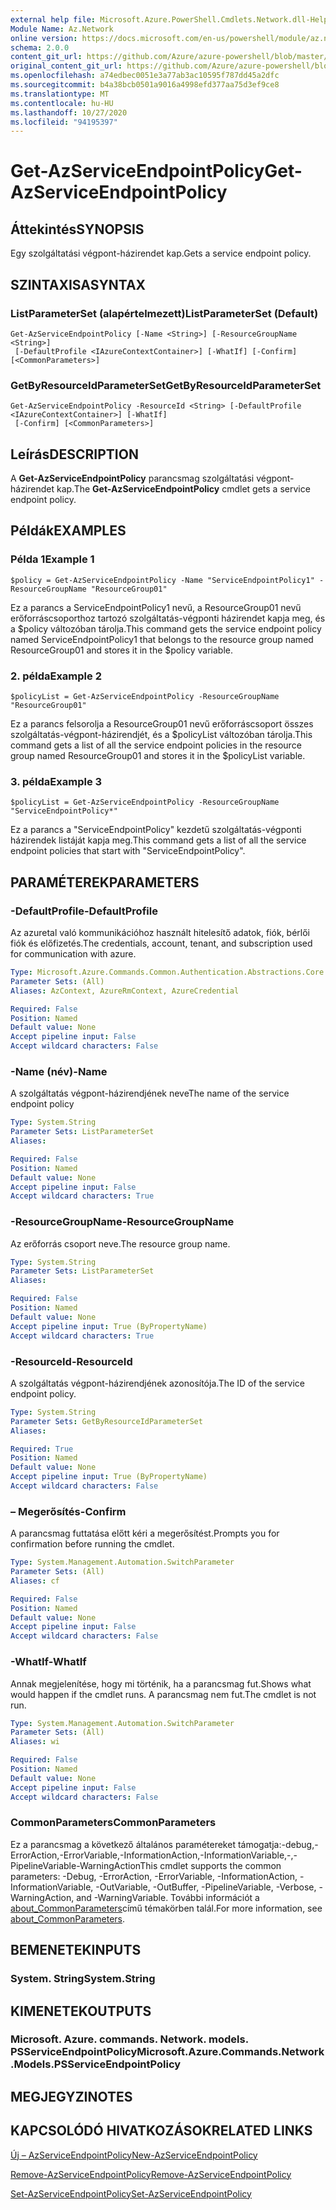 ```yaml
---
external help file: Microsoft.Azure.PowerShell.Cmdlets.Network.dll-Help.xml
Module Name: Az.Network
online version: https://docs.microsoft.com/en-us/powershell/module/az.network/get-azserviceendpointpolicy
schema: 2.0.0
content_git_url: https://github.com/Azure/azure-powershell/blob/master/src/Network/Network/help/Get-AzServiceEndpointPolicy.md
original_content_git_url: https://github.com/Azure/azure-powershell/blob/master/src/Network/Network/help/Get-AzServiceEndpointPolicy.md
ms.openlocfilehash: a74edbec0051e3a77ab3ac10595f787dd45a2dfc
ms.sourcegitcommit: b4a38bcb0501a9016a4998efd377aa75d3ef9ce8
ms.translationtype: MT
ms.contentlocale: hu-HU
ms.lasthandoff: 10/27/2020
ms.locfileid: "94195397"
---
```

# <span data-ttu-id="549e4-101">Get-AzServiceEndpointPolicy</span><span class="sxs-lookup"><span data-stu-id="549e4-101">Get-AzServiceEndpointPolicy</span></span>

## <span data-ttu-id="549e4-102">Áttekintés</span><span class="sxs-lookup"><span data-stu-id="549e4-102">SYNOPSIS</span></span>
<span data-ttu-id="549e4-103">Egy szolgáltatási végpont-házirendet kap.</span><span class="sxs-lookup"><span data-stu-id="549e4-103">Gets a service endpoint policy.</span></span>

## <span data-ttu-id="549e4-104">SZINTAXISA</span><span class="sxs-lookup"><span data-stu-id="549e4-104">SYNTAX</span></span>

### <span data-ttu-id="549e4-105">ListParameterSet (alapértelmezett)</span><span class="sxs-lookup"><span data-stu-id="549e4-105">ListParameterSet (Default)</span></span>
```
Get-AzServiceEndpointPolicy [-Name <String>] [-ResourceGroupName <String>]
 [-DefaultProfile <IAzureContextContainer>] [-WhatIf] [-Confirm] [<CommonParameters>]
```

### <span data-ttu-id="549e4-106">GetByResourceIdParameterSet</span><span class="sxs-lookup"><span data-stu-id="549e4-106">GetByResourceIdParameterSet</span></span>
```
Get-AzServiceEndpointPolicy -ResourceId <String> [-DefaultProfile <IAzureContextContainer>] [-WhatIf]
 [-Confirm] [<CommonParameters>]
```

## <span data-ttu-id="549e4-107">Leírás</span><span class="sxs-lookup"><span data-stu-id="549e4-107">DESCRIPTION</span></span>
<span data-ttu-id="549e4-108">A **Get-AzServiceEndpointPolicy** parancsmag szolgáltatási végpont-házirendet kap.</span><span class="sxs-lookup"><span data-stu-id="549e4-108">The **Get-AzServiceEndpointPolicy** cmdlet gets a service endpoint policy.</span></span>

## <span data-ttu-id="549e4-109">Példák</span><span class="sxs-lookup"><span data-stu-id="549e4-109">EXAMPLES</span></span>

### <span data-ttu-id="549e4-110">Példa 1</span><span class="sxs-lookup"><span data-stu-id="549e4-110">Example 1</span></span>
```
$policy = Get-AzServiceEndpointPolicy -Name "ServiceEndpointPolicy1" -ResourceGroupName "ResourceGroup01"
```

<span data-ttu-id="549e4-111">Ez a parancs a ServiceEndpointPolicy1 nevű, a ResourceGroup01 nevű erőforráscsoporthoz tartozó szolgáltatás-végponti házirendet kapja meg, és a $policy változóban tárolja.</span><span class="sxs-lookup"><span data-stu-id="549e4-111">This command gets the service endpoint policy named ServiceEndpointPolicy1 that belongs to the resource group named ResourceGroup01 and stores it in the $policy variable.</span></span>

### <span data-ttu-id="549e4-112">2. példa</span><span class="sxs-lookup"><span data-stu-id="549e4-112">Example 2</span></span>
```
$policyList = Get-AzServiceEndpointPolicy -ResourceGroupName "ResourceGroup01"
```

<span data-ttu-id="549e4-113">Ez a parancs felsorolja a ResourceGroup01 nevű erőforráscsoport összes szolgáltatás-végpont-házirendjét, és a $policyList változóban tárolja.</span><span class="sxs-lookup"><span data-stu-id="549e4-113">This command gets a list of all the service endpoint policies in the resource group named ResourceGroup01 and stores it in the $policyList variable.</span></span>

### <span data-ttu-id="549e4-114">3. példa</span><span class="sxs-lookup"><span data-stu-id="549e4-114">Example 3</span></span>
```
$policyList = Get-AzServiceEndpointPolicy -ResourceGroupName "ServiceEndpointPolicy*"
```

<span data-ttu-id="549e4-115">Ez a parancs a "ServiceEndpointPolicy" kezdetű szolgáltatás-végponti házirendek listáját kapja meg.</span><span class="sxs-lookup"><span data-stu-id="549e4-115">This command gets a list of all the service endpoint policies that start with "ServiceEndpointPolicy".</span></span>

## <span data-ttu-id="549e4-116">PARAMÉTEREK</span><span class="sxs-lookup"><span data-stu-id="549e4-116">PARAMETERS</span></span>

### <span data-ttu-id="549e4-117">-DefaultProfile</span><span class="sxs-lookup"><span data-stu-id="549e4-117">-DefaultProfile</span></span>
<span data-ttu-id="549e4-118">Az azuretal való kommunikációhoz használt hitelesítő adatok, fiók, bérlői fiók és előfizetés.</span><span class="sxs-lookup"><span data-stu-id="549e4-118">The credentials, account, tenant, and subscription used for communication with azure.</span></span>

```yaml
Type: Microsoft.Azure.Commands.Common.Authentication.Abstractions.Core.IAzureContextContainer
Parameter Sets: (All)
Aliases: AzContext, AzureRmContext, AzureCredential

Required: False
Position: Named
Default value: None
Accept pipeline input: False
Accept wildcard characters: False
```

### <span data-ttu-id="549e4-119">-Name (név)</span><span class="sxs-lookup"><span data-stu-id="549e4-119">-Name</span></span>
<span data-ttu-id="549e4-120">A szolgáltatás végpont-házirendjének neve</span><span class="sxs-lookup"><span data-stu-id="549e4-120">The name of the service endpoint policy</span></span>

```yaml
Type: System.String
Parameter Sets: ListParameterSet
Aliases:

Required: False
Position: Named
Default value: None
Accept pipeline input: False
Accept wildcard characters: True
```

### <span data-ttu-id="549e4-121">-ResourceGroupName</span><span class="sxs-lookup"><span data-stu-id="549e4-121">-ResourceGroupName</span></span>
<span data-ttu-id="549e4-122">Az erőforrás csoport neve.</span><span class="sxs-lookup"><span data-stu-id="549e4-122">The resource group name.</span></span>

```yaml
Type: System.String
Parameter Sets: ListParameterSet
Aliases:

Required: False
Position: Named
Default value: None
Accept pipeline input: True (ByPropertyName)
Accept wildcard characters: True
```

### <span data-ttu-id="549e4-123">-ResourceId</span><span class="sxs-lookup"><span data-stu-id="549e4-123">-ResourceId</span></span>
<span data-ttu-id="549e4-124">A szolgáltatás végpont-házirendjének azonosítója.</span><span class="sxs-lookup"><span data-stu-id="549e4-124">The ID of the service endpoint policy.</span></span>

```yaml
Type: System.String
Parameter Sets: GetByResourceIdParameterSet
Aliases:

Required: True
Position: Named
Default value: None
Accept pipeline input: True (ByPropertyName)
Accept wildcard characters: False
```

### <span data-ttu-id="549e4-125">– Megerősítés</span><span class="sxs-lookup"><span data-stu-id="549e4-125">-Confirm</span></span>
<span data-ttu-id="549e4-126">A parancsmag futtatása előtt kéri a megerősítést.</span><span class="sxs-lookup"><span data-stu-id="549e4-126">Prompts you for confirmation before running the cmdlet.</span></span>

```yaml
Type: System.Management.Automation.SwitchParameter
Parameter Sets: (All)
Aliases: cf

Required: False
Position: Named
Default value: None
Accept pipeline input: False
Accept wildcard characters: False
```

### <span data-ttu-id="549e4-127">-WhatIf</span><span class="sxs-lookup"><span data-stu-id="549e4-127">-WhatIf</span></span>
<span data-ttu-id="549e4-128">Annak megjelenítése, hogy mi történik, ha a parancsmag fut.</span><span class="sxs-lookup"><span data-stu-id="549e4-128">Shows what would happen if the cmdlet runs.</span></span> <span data-ttu-id="549e4-129">A parancsmag nem fut.</span><span class="sxs-lookup"><span data-stu-id="549e4-129">The cmdlet is not run.</span></span>

```yaml
Type: System.Management.Automation.SwitchParameter
Parameter Sets: (All)
Aliases: wi

Required: False
Position: Named
Default value: None
Accept pipeline input: False
Accept wildcard characters: False
```

### <span data-ttu-id="549e4-130">CommonParameters</span><span class="sxs-lookup"><span data-stu-id="549e4-130">CommonParameters</span></span>
<span data-ttu-id="549e4-131">Ez a parancsmag a következő általános paramétereket támogatja:-debug,-ErrorAction,-ErrorVariable,-InformationAction,-InformationVariable,-,-PipelineVariable-WarningAction</span><span class="sxs-lookup"><span data-stu-id="549e4-131">This cmdlet supports the common parameters: -Debug, -ErrorAction, -ErrorVariable, -InformationAction, -InformationVariable, -OutVariable, -OutBuffer, -PipelineVariable, -Verbose, -WarningAction, and -WarningVariable.</span></span> <span data-ttu-id="549e4-132">További információt a [about_CommonParameters](http://go.microsoft.com/fwlink/?LinkID=113216)című témakörben talál.</span><span class="sxs-lookup"><span data-stu-id="549e4-132">For more information, see [about_CommonParameters](http://go.microsoft.com/fwlink/?LinkID=113216).</span></span>

## <span data-ttu-id="549e4-133">BEMENETEK</span><span class="sxs-lookup"><span data-stu-id="549e4-133">INPUTS</span></span>

### <span data-ttu-id="549e4-134">System. String</span><span class="sxs-lookup"><span data-stu-id="549e4-134">System.String</span></span>

## <span data-ttu-id="549e4-135">KIMENETEK</span><span class="sxs-lookup"><span data-stu-id="549e4-135">OUTPUTS</span></span>

### <span data-ttu-id="549e4-136">Microsoft. Azure. commands. Network. models. PSServiceEndpointPolicy</span><span class="sxs-lookup"><span data-stu-id="549e4-136">Microsoft.Azure.Commands.Network.Models.PSServiceEndpointPolicy</span></span>

## <span data-ttu-id="549e4-137">MEGJEGYZI</span><span class="sxs-lookup"><span data-stu-id="549e4-137">NOTES</span></span>

## <span data-ttu-id="549e4-138">KAPCSOLÓDÓ HIVATKOZÁSOK</span><span class="sxs-lookup"><span data-stu-id="549e4-138">RELATED LINKS</span></span>

[<span data-ttu-id="549e4-139">Új – AzServiceEndpointPolicy</span><span class="sxs-lookup"><span data-stu-id="549e4-139">New-AzServiceEndpointPolicy</span></span>](./New-AzServiceEndpointPolicy.md)

[<span data-ttu-id="549e4-140">Remove-AzServiceEndpointPolicy</span><span class="sxs-lookup"><span data-stu-id="549e4-140">Remove-AzServiceEndpointPolicy</span></span>](./Remove-AzServiceEndpointPolicy.md)

[<span data-ttu-id="549e4-141">Set-AzServiceEndpointPolicy</span><span class="sxs-lookup"><span data-stu-id="549e4-141">Set-AzServiceEndpointPolicy</span></span>](./Set-AzServiceEndpointPolicy.md)

